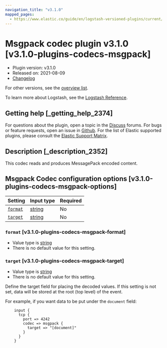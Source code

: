 ```yaml
---
navigation_title: "v3.1.0"
mapped_pages:
  - https://www.elastic.co/guide/en/logstash-versioned-plugins/current/v3.1.0-plugins-codecs-msgpack.html
---
```


# Msgpack codec plugin v3.1.0 [v3.1.0-plugins-codecs-msgpack]

* Plugin version: v3.1.0
* Released on: 2021-08-09
* [Changelog](https://github.com/logstash-plugins/logstash-codec-msgpack/blob/v3.1.0/CHANGELOG.md)

For other versions, see the [overview list](codec-msgpack-index.md).

To learn more about Logstash, see the [Logstash Reference](https://www.elastic.co/guide/en/logstash/current/index.html).

## Getting help [_getting_help_2374]

For questions about the plugin, open a topic in the [Discuss](http://discuss.elastic.co) forums. For bugs or feature requests, open an issue in [Github](https://github.com/logstash-plugins/logstash-codec-msgpack). For the list of Elastic supported plugins, please consult the [Elastic Support Matrix](https://www.elastic.co/support/matrix#matrix_logstash_plugins).

## Description [_description_2352]

This codec reads and produces MessagePack encoded content.

## Msgpack Codec configuration options [v3.1.0-plugins-codecs-msgpack-options]

| Setting | Input type | Required |
| :- | :- | :- |
| [`format`](v3-1-0-plugins-codecs-msgpack.md#v3.1.0-plugins-codecs-msgpack-format) | [string](/lsr/value-types.md#string) | No |
| [`target`](v3-1-0-plugins-codecs-msgpack.md#v3.1.0-plugins-codecs-msgpack-target) | [string](/lsr/value-types.md#string) | No |

### `format` [v3.1.0-plugins-codecs-msgpack-format]

* Value type is [string](/lsr/value-types.md#string)
* There is no default value for this setting.

### `target` [v3.1.0-plugins-codecs-msgpack-target]

* Value type is [string](/lsr/value-types.md#string)
* There is no default value for this setting.

Define the target field for placing the decoded values. If this setting is not set, data will be stored at the root (top level) of the event.

For example, if you want data to be put under the `document` field:

```
    input {
      tcp {
        port => 4242
        codec => msgpack {
          target => "[document]"
        }
      }
    }
```
